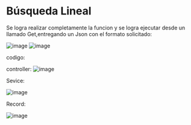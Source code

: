 # Búsqueda Lineal

Se logra realizar completamente la funcion y se logra ejecutar desde un llamado Get,entregando un Json con el formato solicitado:

![image](https://github.com/user-attachments/assets/f68e1d1b-6d40-4db8-b9cc-e8fb5f5bb5a1)
![image](https://github.com/user-attachments/assets/5a2d675f-e37d-4089-93d9-9e7e11859bb8)

codigo:

controller:
![image](https://github.com/user-attachments/assets/2c211eba-b95a-45e6-9b5c-8dffe6ebc675)

Sevice:

![image](https://github.com/user-attachments/assets/9a2f1795-8ca7-4a2c-a8a6-b25964111595)


Record:

![image](https://github.com/user-attachments/assets/d0b3692e-47ce-4569-978f-8324c54450c2)



